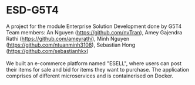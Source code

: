 # ESD-G5T4
A project for the module Enterprise Solution Development done by G5T4<br>
Team members: An Nguyen (https://github.com/nvTran), Amey Gajendra Rathi (https://github.com/ameyrathi), Minh Nguyen (https://github.com/ntuanminh3108), Sebastian Hong (https://github.com/sebastianhkx) <br>
<br>
We built an e-commerce platform named "ESELL", where users can post their items for sale and bid for items they want to purchase. The application comprises of different microservices and is containerised on Docker.
